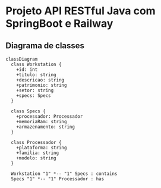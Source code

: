 # Projeto API RESTful Java com SpringBoot e Railway

## Diagrama de classes

```mermaid
classDiagram
  class Workstation {
    +id: int
    +titulo: string
    +descricao: string
    +patrimonio: string
    +setor: string
    +specs: Specs
  }

  class Specs {
    +processador: Processador
    +memoriaRam: string
    +armazenamento: string
  }

  class Processador {
    +plataforma: string
    +familia: string
    +modelo: string
  }

  Workstation "1" *-- "1" Specs : contains
  Specs "1" *-- "1" Processador : has
```